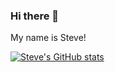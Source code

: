 ### Hi there 👋
My name is Steve!

[![Steve's GitHub stats](https://github-readme-stats.vercel.app/api?username=hayato1234)](https://github.com/anuraghazra/github-readme-stats&show_icons=true&theme=dark)

<!--
**hayato1234/hayato1234** is a ✨ _special_ ✨ repository because its `README.md` (this file) appears on your GitHub profile.

Here are some ideas to get you started:

- 🔭 I’m currently working on ...
- 🌱 I’m currently learning ...
- 👯 I’m looking to collaborate on ...
- 🤔 I’m looking for help with ...
- 💬 Ask me about ...
- 📫 How to reach me: ...
- 😄 Pronouns: ...
- ⚡ Fun fact: ...
-->
